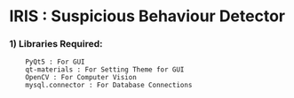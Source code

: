 # IRIS : Suspicious Behaviour Detector

### 1) Libraries Required:
        PyQt5 : For GUI
        qt-materials : For Setting Theme for GUI
        OpenCV : For Computer Vision
        mysql.connector : For Database Connections
